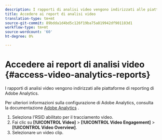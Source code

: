 ```yaml
---
description: I rapporti di analisi video vengono indirizzati alle piattaforme di reporting di Adobe Analytics.
title: Accedere ai report di analisi video
translation-type: tm+mt
source-git-commit: 89bdda1d4bd5c126f19ba75a819942df901183d1
workflow-type: tm+mt
source-wordcount: '60'
ht-degree: 0%

---
```



# Accedere ai report di analisi video {#access-video-analytics-reports}

I rapporti di analisi video vengono indirizzati alle piattaforme di reporting di Adobe Analytics.

Per ulteriori informazioni sulla configurazione di Adobe Analytics, consulta la documentazione [Adobe Analytics](https://microsite.omniture.com/t2/help/en_US/reference/) .
1. Seleziona l&#39;RSID abilitato per il tracciamento video.
1. Fai clic su **[!UICONTROL Video]** > **[!UICONTROL Video Engagement]** > **[!UICONTROL Video Overview]**.
1. Selezionare un video clip.